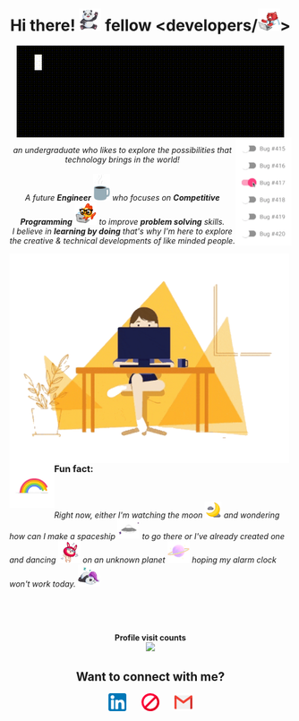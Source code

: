 <!--greetings-->
<h1 align="center"> Hi there! <img src="https://github.com/kiiirtiiii/kiiirtiiii/blob/main/gif/friendly_panda_agadhwadwbv8jq.gif" width="40px"> fellow &ltdevelopers/<img src="https://github.com/kiiirtiiii/kiiirtiiii/blob/main/gif/buddy_bear_agadbqeaavccya8.gif" width="40px">&gt</h1>

<div align="center"><img src="https://github.com/kiiirtiiii/kiiirtiiii/blob/main/gif/kirt_sharma.gif" align="center">
<img src="https://github.com/kiiirtiiii/kiiirtiiii/blob/main/gif/output-onlinegiftools.gif" width="100px" align="right">
</div>

<!--introduction-->
<p align="center">
  <em>
    an undergraduate who likes to explore the possibilities that technology brings in the world!
    <br><br>
    A future <b>Engineer</b> <img src="https://github.com/kiiirtiiii/kiiirtiiii/blob/main/gif/coffee.gif" width="30px"> who focuses on <b>Competitive Programming</b> <img src="https://github.com/kiiirtiiii/kiiirtiiii/blob/main/gif/gldfsh_agadbaiaaladvqo.gif" width="40px"> to improve <b>problem solving</b> skills.<br>
    I believe in <b>learning by doing</b> that's why I'm here to explore the creative & technical developments of like minded people.
  </em>
</p> 

<!--funfact-->
<div align="left"> 
  <img src="https://github.com/kiiirtiiii/kiiirtiiii/blob/main/gif/abc.gif" width="500px" align="left">
  <div align="right"><img src="https://github.com/kiiirtiiii/kiiirtiiii/blob/main/gif/rainbow.gif" width="80px" align="left">
    <br>
    <h3 align="left" margin-top="0px">Fun fact:</h3>
    <em>
      <br>
      <p align="left">
        Right now, either I'm watching the moon <img src="https://github.com/kiiirtiiii/kiiirtiiii/blob/main/gif/moon1.gif" width="30px"> and wondering how can I make a spaceship <img src="https://github.com/kiiirtiiii/kiiirtiiii/blob/main/gif/spaceship.gif" width="40px"> to go there or I've already created one and dancing <img src="https://github.com/kiiirtiiii/kiiirtiiii/blob/main/gif/qwabbit_agad7wad5kdobw.gif" width="40px"> on an unknown planet <img src="https://github.com/kiiirtiiii/kiiirtiiii/blob/main/gif/planet.gif" width="40px"> hoping my alarm clock won't work today. <img src="https://github.com/kiiirtiiii/kiiirtiiii/blob/main/gif/friendly_panda_agadgaadwbv8jq.gif" width="40px">
      </p>
    </em>
  </div>
</div>

<br><br><br>

<!-- visitor count -->
<div align="center"><b>Profile visit counts<b><br><img src="https://profile-counter.glitch.me/kiiirtiiii/count.svg"></div>

<!-- Social media -->
<div align="center"> 
  <h2>Want to connect with me?</h2>
</div>

<div align="center">
  <a href="https://www.linkedin.com/in/kiiirtiiii/" target="__blank"><img src="https://github.com/kiiirtiiii/kiiirtiiii/blob/main/social-icons/001-linkedin.png" alt="LinkedIn"></a></span> 
  &nbsp&nbsp&nbsp&nbsp&nbsp&nbsp
  <a href="https://www.stopstalk.com/user/profile/sharmakirti" target="__blank"><img src="https://github.com/kiiirtiiii/kiiirtiiii/blob/main/social-icons/003-ban.png" alt="StopStalk"></a>
  &nbsp&nbsp&nbsp&nbsp&nbsp&nbsp
  <a href="mailto:kirtivats1409@gmail.com" target="__blank"><img src="https://github.com/kiiirtiiii/kiiirtiiii/blob/main/social-icons/002-gmail.png" alt="Mail"></a>
</div>

